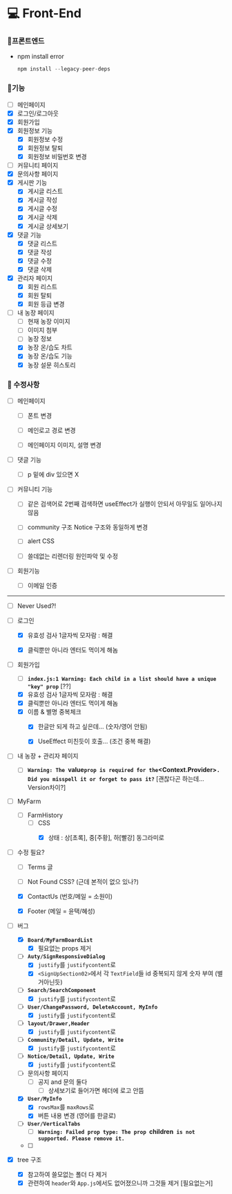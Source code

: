 # **‍💻** Front-End

### 📌프론트엔드

- npm install error
  ```jsx
  npm install --legacy-peer-deps
  ```

### 📌기능

- [ ] 메인페이지
- [x] 로그인/로그아웃
- [x] 회원가입
- [x] 회원정보 기능
  - [x] 회원정보 수정
  - [x] 회원정보 탈퇴
  - [x] 회원정보 비밀번호 변경
- [ ] 커뮤니티 페이지
- [x] 문의사항 페이지
- [x] 게시판 기능
  - [x] 게시글 리스트
  - [x] 게시글 작성
  - [x] 게시글 수정
  - [x] 게시글 삭제
  - [x] 게시글 상세보기
- [x] 댓글 기능
  - [x] 댓글 리스트
  - [x] 댓글 작성
  - [x] 댓글 수정
  - [x] 댓글 삭제
- [x] 관리자 페이지
  - [x] 회원 리스트
  - [x] 회원 탈퇴
  - [x] 회원 등급 변경
- [ ] 내 농장 페이지
  - [ ] 현재 농장 이미지
  - [ ] 이미지 첨부
  - [ ] 농장 정보
  - [x] 농장 온/습도 차트
  - [x] 농장 온/습도 기능
  - [x] 농장 설문 히스토리

### 📌 수정사항

- [ ] 메인페이지
  - [ ] 폰트 변경
  - [ ] 메인로고 경로 변경
  - [ ] 메인페이지 이미지, 설명 변경



- [ ] 댓글 기능
  - [ ] p 밑에 div 있으면 X



- [ ] 커뮤니티 기능
  - [ ] 같은 검색어로 2번째 검색하면 useEffect가 실행이 안되서 아무일도 일어나지 않음
  - [ ] community 구조 Notice 구조와 동일하게 변경
  - [ ] alert CSS
  - [ ] 쓸데없는 리렌더링 원인파악 및 수정



- [ ] 회원기능
  - [ ] 이메일 인증



---

- [ ] Never Used?!



- [ ] 로그인
  - [x] 유효성 검사 1글자씩 모자람 : 해결
  - [x] 클릭뿐만 아니라 엔터도 먹이게 해놈



- [ ] 회원가입
  - [ ] **`index.js:1 Warning: Each child in a list should have a unique "key" prop`** [??]
  - [x] 유효성 검사 1글자씩 모자람 : 해결
  - [x] 클릭뿐만 아니라 엔터도 먹이게 해놈
  - [x] 이름 & 별명 중복체크
    - [x] 한글만 되게 하고 싶은데... (숫자/영어 안됨)
    - [x] UseEffect 미친듯이 호출... (조건 중복 해결)



- [ ] 내 농장 + 관리자 페이지
  - [ ] **`Warning: The `value` prop is required for the `<Context.Provider>`. Did you misspell it or forget to pass it?`** [괜찮다곤 하는데... Version차이?]



- [ ] MyFarm
  - [ ] FarmHistory
    - [ ] CSS
      - [x] 상태 : 상[초록], 중[주황], 하[빨강] 동그라미로



- [ ] 수정 필요?
  - [ ] Terms 글
  - [ ] Not Found CSS? (근데 본적이 없으 있나?)
  - [x] ContactUs (번호/메일 = 소원이)
  - [x] Footer (메일 = 윤택/혜성)



- [ ] 버그
  - [x] **`Board/MyFarmBoardList`** 
    - [x] 필요없는 props 제거
  - [ ] **`Auty/SignResponsiveDialog`**
    - [x] `justify`를 `justifycontent`로
    - [x] `<SignUpSection02>`에서 각 `TextField`들 id 중복되지 않게 숫자 부여 (별거아닌듯)
  - [ ] **`Search/SearchComponent`**
    - [x] `justify`를 `justifycontent`로
  - [ ] **`User/ChangePassword, DeleteAccount, MyInfo`**
    - [x] `justify`를 `justifycontent`로
  - [ ] **`layout/Drawer,Header`**
    - [x] `justify`를 `justifycontent`로
  - [ ] **`Community/Detail, Update, Write`**
    - [x] `justify`를 `justifycontent`로
  - [ ] **`Notice/Detail, Update, Write`**
    - [x] `justify`를 `justifycontent`로
  - [ ] 문의사항 페이지
    - [ ] 공지 and 문의 둘다
      - [ ] 상세보기로 들어가면 헤더에 로고 안뜸
  - [x] **`User/MyInfo`**
    - [x] `rowsMax`를 `maxRows`로
    - [x] 버튼 내용 변경 (영어를 한글로)
  - [ ] **`User/VerticalTabs`**
    - [ ] **`Warning: Failed prop type: The prop `children` is not supported. Please remove it.`**
  - [ ] 



- [x] tree 구조
  - [x] 참고하여 쓸모없는 폴더 다 제거
  - [x] 관련하여 `header`와 `App.js`에서도 없어졌으니까 그것들 제거 [필요없는거]

